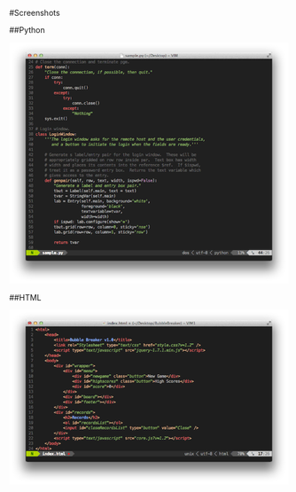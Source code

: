 #Screenshots

##Python

![image](https://github.com/blackgate/tropikos-vim-theme/raw/master/images/vim-tropikos-python.png)

##HTML

![image](https://github.com/blackgate/tropikos-vim-theme/raw/master/images/vim-tropikos-html.png)
